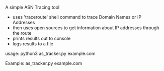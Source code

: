A simple ASN Tracing tool

- uses 'traceroute' shell command to trace Domain Names or IP Addresses
- then uses open sources to get information about IP addresses through the route
- prints results out to console
- logs results to a file



usage: python3 as_tracker.py example.com

Example: as_tracker.py example.com